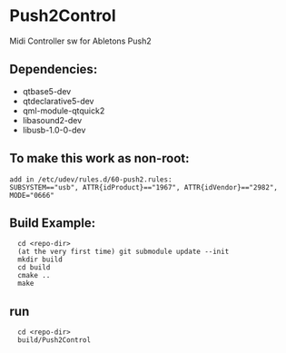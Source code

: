 # Push2Control
Midi Controller sw for Abletons Push2

## Dependencies:
  + qtbase5-dev
  + qtdeclarative5-dev
  + qml-module-qtquick2
  + libasound2-dev
  + libusb-1.0-0-dev

## To make this work as non-root:
```
add in /etc/udev/rules.d/60-push2.rules:
SUBSYSTEM=="usb", ATTR{idProduct}=="1967", ATTR{idVendor}=="2982", MODE="0666"
```

## Build Example:
```
  cd <repo-dir>
  (at the very first time) git submodule update --init
  mkdir build
  cd build
  cmake ..
  make
```
## run
```
  cd <repo-dir>
  build/Push2Control
```
